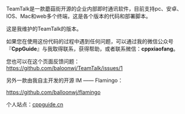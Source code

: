 
TeamTalk是一款蘑菇街开源的企业内部即时通讯软件，目前支持pc、安卓、IOS、Mac和web多个终端，这是各个版本的代码和部署脚本。
	
这是我维护的TeamTalk的版本。

如果您在使用这份代码的过程中遇到任何问题，可以通过我的微信公众号『**CppGuide**』与我取得联系，获得帮助，或者联系微信：**cppxiaofang**。  

您也可以在这个页面反馈问题：https://github.com/baloonwj/TeamTalk/issues/1

另外一款由我自主开发的开源 IM —— Flamingo：

https://github.com/balloonwj/flamingo

个人站点：[cppguide.cn](https://cppguide.cn)
